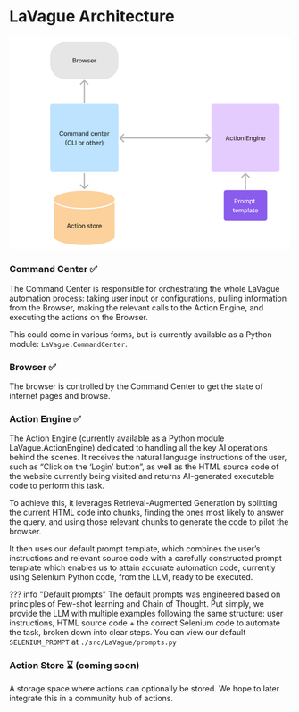 # LaVague Architecture

![architecture](../../assets/architecture-lavague.png)

### Command Center ✅

The Command Center is responsible for orchestrating the whole LaVague automation process: taking user input or configurations, pulling information from the Browser, making the relevant calls to the Action Engine, and executing the actions on the Browser.

This could come in various forms, but is currently available as a Python module: `LaVague.CommandCenter`.

### Browser ✅

The browser is controlled by the Command Center to get the state of internet pages and browse. 

### Action Engine ✅

The Action Engine (currently available as a Python module LaVague.ActionEngine) dedicated to handling all the key AI operations behind the scenes. It receives the natural language instructions of the user, such as “Click on the ‘Login’ button”, as well as the HTML source code of the website currently being visited and returns AI-generated executable code to perform this task.

To achieve this, it leverages Retrieval-Augmented Generation by splitting the current HTML code into chunks, finding the ones most likely to answer the query, and using those relevant chunks to generate the code to pilot the browser.

It then uses our default prompt template, which combines the user’s instructions and relevant source code with a carefully constructed prompt template which enables us to attain accurate automation code, currently using Selenium Python code, from the LLM, ready to be executed.

??? info "Default prompts"
    The default prompts was engineered based on principles of Few-shot learning and Chain of Thought. Put simply, we provide the LLM with multiple examples following the same structure: user instructions, HTML source code + the correct Selenium code to automate the task, broken down into clear steps. You can view our default `SELENIUM_PROMPT` at `./src/LaVague/prompts.py`

### Action Store ⌛ (coming soon)

A storage space where actions can optionally be stored. We hope to later integrate this in a community hub of actions.